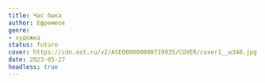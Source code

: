 ```yaml
---
title: Час быка
author: Ефремеов
genre:
- художка
status: future
cover: https://cdn.ast.ru/v2/ASE000000000719935/COVER/cover1__w340.jpg
date: 2023-05-27
headless: true
---
```


